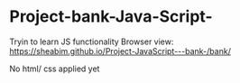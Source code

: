 # Project-bank-Java-Script-

Tryin to learn JS functionality 
Browser view: https://sheabim.github.io/Project-JavaScript---bank-/bank/

No html/ css applied yet 
